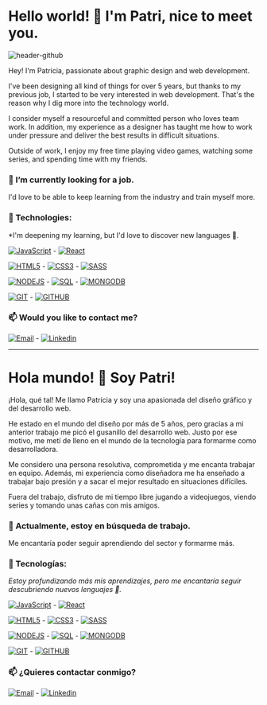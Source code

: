 # Hello world! 👋 I'm Patri, nice to meet you.

![header-github](https://user-images.githubusercontent.com/112122459/235880977-c2ab7a92-ba1c-4f54-9544-7cfb0eb118ff.png)

Hey! I'm Patricia, passionate about graphic design and web development.

I've been designing all kind of things for over 5 years, but thanks to my previous job, I started to be very interested in web development. That's the reason why I dig more into the technology world.

I consider myself a resourceful and committed person who loves team work. In addition, my experience as a designer has taught me how to work under pressure and deliver the best results in difficult situations.

Outside of work, I enjoy my free time playing video games, watching some series, and spending time with my friends.

### 🔭 I’m currently looking for a job.
I'd love to be able to keep learning from the industry and train myself more.
### 🌱 Technologies:
*I'm deepening my learning, but I'd love to discover new languages 👀.

[![JavaScript](https://img.shields.io/badge/JavaScript-F7DF1E?style=flat&logo=javascript&logoColor=white&labelColor=101010)]() - [![React](https://img.shields.io/badge/React-61DAFB?style=flat&logo=react&logoColor=white&labelColor=101010)]()

[![HTML5](https://img.shields.io/badge/HTML5-E34F26?style=flat&logo=html5&logoColor=white&labelColor=101010)]() - [![CSS3](https://img.shields.io/badge/CSS3-1572B6?style=flat&logo=css3&logoColor=white&labelColor=101010)]() - [![SASS](https://img.shields.io/badge/SASS-CC6699?style=flat&logo=sass&logoColor=white&labelColor=101010)]()

[![NODEJS](https://img.shields.io/badge/NODEJS-339933?style=flat&logo=node.js&logoColor=white&labelColor=101010)]() - [![SQL](https://img.shields.io/badge/mySQL-4479A1?style=flat&logo=mysql&logoColor=white&labelColor=101010)]() - [![MONGODB](https://img.shields.io/badge/mongoDB-47A248?style=flat&logo=mongodb&logoColor=white&labelColor=101010)]()

[![GIT](https://img.shields.io/badge/git-F05032?style=flat&logo=git&logoColor=white&labelColor=101010)]() - [![GITHUB](https://img.shields.io/badge/github-181717?style=flat&logo=github&logoColor=white&labelColor=101010)]()


### 📫 Would you like to contact me?
[![Email](https://img.shields.io/badge/Email-patricia.beco.dg%40gmail.com-red?style=flat&logo=gmail&?link=http://left&link=http://patricia.beco.dg%40gmail.com&&labelColor=101010)]() - 
[![Linkedin](https://img.shields.io/badge/LinkedIn-Patricia%20Becerra%20Corbacho-blue?style=flat&logo=linkedin&?link=http://left&link=https://www.linkedin.com/in/patriciabecerracorbacho/&labelColor=101010)]()



-------------------



# Hola mundo! 👋 Soy Patri!

¡Hola, qué tal! Me llamo Patricia y soy una apasionada del diseño gráfico y del desarrollo web.

He estado en el mundo del diseño por más de 5 años, pero gracias a mi anterior trabajo me picó el gusanillo del desarrollo web. Justo por ese motivo, me metí de lleno en el mundo de la tecnología para formarme como desarrolladora. 

Me considero una persona resolutiva, comprometida y me encanta trabajar en equipo. Además, mi experiencia como diseñadora me ha enseñado a trabajar bajo presión y a sacar el mejor resultado en situaciones difíciles. 

Fuera del trabajo, disfruto de mi tiempo libre jugando a videojuegos, viendo series y tomando unas cañas con mis amigos.


### 🔭 Actualmente, estoy en búsqueda de trabajo.
Me encantaría poder seguir aprendiendo del sector y formarme más. 
### 🌱 Tecnologías:
*Estoy profundizando más mis aprendizajes, pero me encantaría seguir descubriendo nuevos lenguajes 👀.*

[![JavaScript](https://img.shields.io/badge/JavaScript-F7DF1E?style=flat&logo=javascript&logoColor=white&labelColor=101010)]() - [![React](https://img.shields.io/badge/React-61DAFB?style=flat&logo=react&logoColor=white&labelColor=101010)]()

[![HTML5](https://img.shields.io/badge/HTML5-E34F26?style=flat&logo=html5&logoColor=white&labelColor=101010)]() - [![CSS3](https://img.shields.io/badge/CSS3-1572B6?style=flat&logo=css3&logoColor=white&labelColor=101010)]() - [![SASS](https://img.shields.io/badge/SASS-CC6699?style=flat&logo=sass&logoColor=white&labelColor=101010)]()

[![NODEJS](https://img.shields.io/badge/NODEJS-339933?style=flat&logo=node.js&logoColor=white&labelColor=101010)]() - [![SQL](https://img.shields.io/badge/mySQL-4479A1?style=flat&logo=mysql&logoColor=white&labelColor=101010)]() - [![MONGODB](https://img.shields.io/badge/mongoDB-47A248?style=flat&logo=mongodb&logoColor=white&labelColor=101010)]()

[![GIT](https://img.shields.io/badge/git-F05032?style=flat&logo=git&logoColor=white&labelColor=101010)]() - [![GITHUB](https://img.shields.io/badge/github-181717?style=flat&logo=github&logoColor=white&labelColor=101010)]()


### 📫 ¿Quieres contactar conmigo?
[![Email](https://img.shields.io/badge/Email-patricia.beco.dg%40gmail.com-red?style=flat&logo=gmail&?link=http://left&link=http://patricia.beco.dg%40gmail.com&&labelColor=101010)]() - 
[![Linkedin](https://img.shields.io/badge/LinkedIn-Patricia%20Becerra%20Corbacho-blue?style=flat&logo=linkedin&?link=http://left&link=https://www.linkedin.com/in/patriciabecerracorbacho/&labelColor=101010)]()

